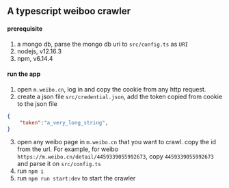 ## A typescript weiboo crawler
#### prerequisite
1. a mongo db, parse the mongo db uri to `src/config.ts` as `URI`
2. nodejs, v12.16.3
3. npm, v6.14.4
#### run the app
1. open `m.weibo.cn`, log in and copy the cookie from any http request.
2. create a json file `src/credential.json`, add the token copied from cookie to the json file
```json
{
    "token":"a_very_long_string",
}
```
3. open any weibo page in `m.weibo.cn` that you want to crawl. copy the id from the url. For example, for weibo `https://m.weibo.cn/detail/4459339055992673`, copy `4459339055992673` and parse it on `src/config.ts`
4. run `npm i`
5. run `npm run start:dev` to start the crawler
